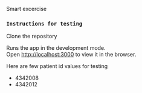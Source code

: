 Smart excercise

### `Instructions for testing`

Clone the repository

Runs the app in the development mode.<br />
Open [http://localhost:3000](http://localhost:3000) to view it in the browser.

Here are few patient id values for testing

- 4342008
- 4342012
